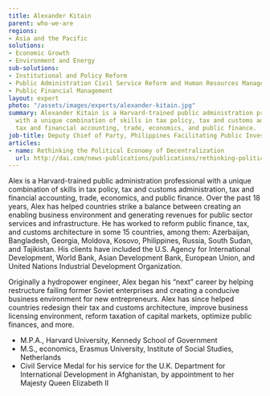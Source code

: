 ```yaml
---
title: Alexander Kitain
parent: who-we-are
regions:
- Asia and the Pacific
solutions:
- Economic Growth
- Environment and Energy
sub-solutions:
- Institutional and Policy Reform
- Public Administration Civil Service Reform and Human Resources Management
- Public Financial Management
layout: expert
photo: "/assets/images/experts/alexander-kitain.jpg"
summary: Alexander Kitain is a Harvard-trained public administration professional
  with a unique combination of skills in tax policy, tax and customs administration,
  tax and financial accounting, trade, economics, and public finance.
job-title: Deputy Chief of Party, Philippines Facilitating Public Investment
articles:
- name: Rethinking the Political Economy of Decentralization
  url: http://dai.com/news-publications/publications/rethinking-political-economy-decentralization
---
```


Alex is a Harvard-trained public administration professional with a unique combination of skills in tax policy, tax and customs administration, tax and financial accounting, trade, economics, and public finance. Over the past 18 years, Alex has helped countries strike a balance between creating an enabling business environment and generating revenues for public sector services and infrastructure. He has worked to reform public finance, tax, and customs architecture in some 15 countries, among them: Azerbaijan, Bangladesh, Georgia, Moldova, Kosovo, Philippines, Russia, South Sudan, and Tajikistan. His clients have included the U.S. Agency for International Development, World Bank, Asian Development Bank, European Union, and United Nations Industrial Development Organization.

Originally a hydropower engineer, Alex began his “next” career by helping restructure failing former Soviet enterprises and creating a conducive business environment for new entrepreneurs. Alex has since helped countries redesign their tax and customs architecture, improve business licensing environment, reform taxation of capital markets, optimize public finances, and more.

* M.P.A., Harvard University, Kennedy School of Government
* M.S., economics, Erasmus University, Institute of Social Studies, Netherlands
* Civil Service Medal for his service for the U.K. Department for International Development in Afghanistan, by appointment to her Majesty Queen Elizabeth II
